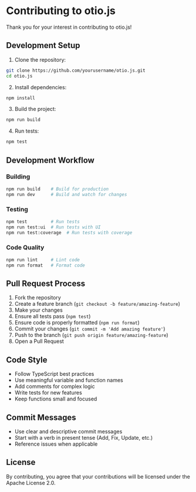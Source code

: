 # Contributing to otio.js

Thank you for your interest in contributing to otio.js!

## Development Setup

1. Clone the repository:
```bash
git clone https://github.com/yourusername/otio.js.git
cd otio.js
```

2. Install dependencies:
```bash
npm install
```

3. Build the project:
```bash
npm run build
```

4. Run tests:
```bash
npm test
```

## Development Workflow

### Building

```bash
npm run build    # Build for production
npm run dev      # Build and watch for changes
```

### Testing

```bash
npm test         # Run tests
npm run test:ui  # Run tests with UI
npm run test:coverage  # Run tests with coverage
```

### Code Quality

```bash
npm run lint     # Lint code
npm run format   # Format code
```

## Pull Request Process

1. Fork the repository
2. Create a feature branch (`git checkout -b feature/amazing-feature`)
3. Make your changes
4. Ensure all tests pass (`npm test`)
5. Ensure code is properly formatted (`npm run format`)
6. Commit your changes (`git commit -m 'Add amazing feature'`)
7. Push to the branch (`git push origin feature/amazing-feature`)
8. Open a Pull Request

## Code Style

- Follow TypeScript best practices
- Use meaningful variable and function names
- Add comments for complex logic
- Write tests for new features
- Keep functions small and focused

## Commit Messages

- Use clear and descriptive commit messages
- Start with a verb in present tense (Add, Fix, Update, etc.)
- Reference issues when applicable

## License

By contributing, you agree that your contributions will be licensed under the Apache License 2.0.

